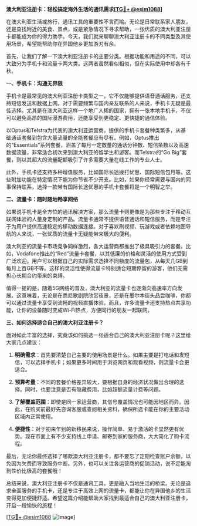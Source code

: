 **澳大利亚注册卡：轻松搞定海外生活的通讯需求[[TG💪+ @esim1088](https://t.me/s/esim1088)]**

在澳大利亚生活或旅行，通讯工具的重要性不言而喻。无论是日常联系家人朋友，还是查找附近的美食、景点，或是紧急情况下寻求帮助，一张优质的澳大利亚注册卡都能成为你的得力助手。今天，我们就来聊聊澳大利亚注册卡的不同类型及其使用场景，希望能帮助你在异国他乡更加游刃有余。

首先，让我们了解一下澳大利亚注册卡的主要分类。根据功能和用途的不同，可以大致分为手机卡和流量卡两大类。这两者虽然看似相似，但在实际使用中却各有千秋。

**一、手机卡：沟通无界限**

手机卡是最常见的澳大利亚注册卡类型之一，它不仅能够提供语音通话服务，还支持短信发送和数据上网。对于需要频繁与国内亲友联系的人来说，手机卡无疑是最佳选择。尤其是在澳大利亚这样一个地广人稀的国家，拥有一张本地手机卡，不仅可以避免高昂的国际漫游费用，还能享受到更稳定、更快捷的通信体验。

以Optus和Telstra为代表的澳大利亚运营商，提供的手机卡套餐种类繁多，从基础通话套餐到包含大量流量的全能套餐应有尽有。例如，Optus推出的“Essentials”系列套餐，涵盖了每月一定数量的通话分钟数、短信条数以及高速数据流量，非常适合初次来到澳大利亚的留学生和游客。而Telstra的“Go Big”套餐，则以其超大的流量配额吸引了许多需要大量在线工作的专业人士。

此外，手机卡还支持多种增值服务，比如国际长途拨打优惠、国际短信包月等。这些附加功能在特定情况下能为你节省不少开支。比如，如果你经常需要与国内的同事保持联系，选择一款带有国际长途优惠的手机卡套餐将是一个明智之举。

**二、流量卡：随时随地畅享网络**

如果说手机卡是全方位的通讯解决方案，那么流量卡则更像是为那些专注于移动互联网体验的人量身定制的产品。流量卡通常不提供语音通话和短信服务，而是专注于为用户提供高速稳定的移动数据连接。对于喜欢刷视频、玩游戏或者依赖地图导航的人来说，一张优质的流量卡无疑能带来极大的便利。

澳大利亚的流量卡市场竞争同样激烈，各大运营商都推出了极具吸引力的套餐。比如，Vodafone推出的“Red”流量卡套餐，以其低廉的价格和灵活的使用方式受到广泛欢迎。用户可以根据自己的实际需求选择不同额度的流量包，从每天几GB到每月上百GB不等。这样的灵活性使得流量卡特别适合短期停留的游客，他们无需担心长期合约带来的束缚。

值得一提的是，随着5G网络的普及，澳大利亚的流量卡也逐渐向高速率方向发展。这意味着，无论是在悉尼歌剧院欣赏夜景，还是在墨尔本街头品尝咖啡，你都可以通过流量卡享受到流畅的视频直播体验。而且，许多流量卡还支持热点共享功能，让你的设备随时变成Wi-Fi热点，方便同行的朋友一起联网。

**三、如何选择适合自己的澳大利亚注册卡？**

面对如此丰富的选择，究竟该如何挑选一张适合自己的澳大利亚注册卡呢？这里给大家几点建议：

1. **明确需求**：首先要清楚自己主要的使用场景是什么。如果主要是打电话和发短信，可以选择手机卡；如果更多时间用于浏览网页和观看视频，则流量卡会更适合。

2. **预算考量**：不同的套餐价格差异较大，要根据自身的经济状况做出合理的选择。同时，也要注意是否有隐藏费用，比如超额流量计费等问题。

3. **了解覆盖范围**：即使是同一家运营商，其信号覆盖情况也可能因地区而异。因此，在购买前最好先咨询客服或查阅相关资料，确保所选卡能在你的主要活动区域内正常使用。

4. **便捷性**：对于初来乍到的新移民来说，操作简单、易于激活的卡显然更有优势。现在市面上有不少支持线上申请、邮寄到家的服务商，大大简化了购卡流程。

最后，无论你最终选择了哪款澳大利亚注册卡，都不要忘了定期检查账户余额，以免因为欠费而导致服务中断。另外，也可以关注各运营商的促销活动，说不定能淘到性价比极高的套餐哦！

总结来说，澳大利亚注册卡不仅是通讯工具，更是融入当地生活的桥梁。无论是追求全面服务的手机卡，还是专注于高效上网的流量卡，都能让你在异国他乡的生活变得更加便捷舒适。希望这篇介绍能帮助大家找到最适合自己的澳大利亚注册卡，开启一段愉快的旅程！

[[TG💪+ @esim1088](https://t.me/s/esim1088) ![Image](https://i.postimg.cc/4NQfJmqS/Snipaste-2025-05-13-00-14-12.png)]